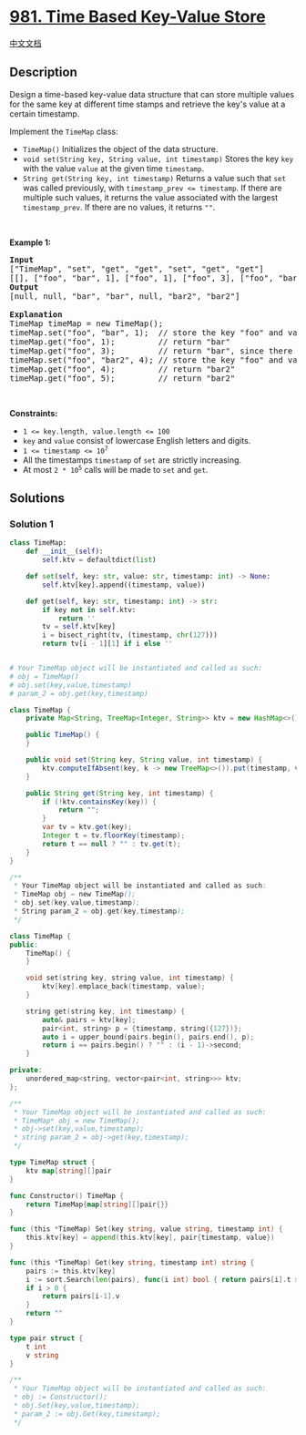 # [981. Time Based Key-Value Store](https://leetcode.com/problems/time-based-key-value-store)

[中文文档](./solution/0900-0999/0981.Time%20Based%20Key-Value%20Store/README.md)

<!-- tags:Design,Hash Table,String,Binary Search -->

## Description

<p>Design a time-based key-value data structure that can store multiple values for the same key at different time stamps and retrieve the key&#39;s value at a certain timestamp.</p>

<p>Implement the <code>TimeMap</code> class:</p>

<ul>
	<li><code>TimeMap()</code> Initializes the object of the data structure.</li>
	<li><code>void set(String key, String value, int timestamp)</code> Stores the key <code>key</code> with the value <code>value</code> at the given time <code>timestamp</code>.</li>
	<li><code>String get(String key, int timestamp)</code> Returns a value such that <code>set</code> was called previously, with <code>timestamp_prev &lt;= timestamp</code>. If there are multiple such values, it returns the value associated with the largest <code>timestamp_prev</code>. If there are no values, it returns <code>&quot;&quot;</code>.</li>
</ul>

<p>&nbsp;</p>
<p><strong class="example">Example 1:</strong></p>

<pre>
<strong>Input</strong>
[&quot;TimeMap&quot;, &quot;set&quot;, &quot;get&quot;, &quot;get&quot;, &quot;set&quot;, &quot;get&quot;, &quot;get&quot;]
[[], [&quot;foo&quot;, &quot;bar&quot;, 1], [&quot;foo&quot;, 1], [&quot;foo&quot;, 3], [&quot;foo&quot;, &quot;bar2&quot;, 4], [&quot;foo&quot;, 4], [&quot;foo&quot;, 5]]
<strong>Output</strong>
[null, null, &quot;bar&quot;, &quot;bar&quot;, null, &quot;bar2&quot;, &quot;bar2&quot;]

<strong>Explanation</strong>
TimeMap timeMap = new TimeMap();
timeMap.set(&quot;foo&quot;, &quot;bar&quot;, 1);  // store the key &quot;foo&quot; and value &quot;bar&quot; along with timestamp = 1.
timeMap.get(&quot;foo&quot;, 1);         // return &quot;bar&quot;
timeMap.get(&quot;foo&quot;, 3);         // return &quot;bar&quot;, since there is no value corresponding to foo at timestamp 3 and timestamp 2, then the only value is at timestamp 1 is &quot;bar&quot;.
timeMap.set(&quot;foo&quot;, &quot;bar2&quot;, 4); // store the key &quot;foo&quot; and value &quot;bar2&quot; along with timestamp = 4.
timeMap.get(&quot;foo&quot;, 4);         // return &quot;bar2&quot;
timeMap.get(&quot;foo&quot;, 5);         // return &quot;bar2&quot;
</pre>

<p>&nbsp;</p>
<p><strong>Constraints:</strong></p>

<ul>
	<li><code>1 &lt;= key.length, value.length &lt;= 100</code></li>
	<li><code>key</code> and <code>value</code> consist of lowercase English letters and digits.</li>
	<li><code>1 &lt;= timestamp &lt;= 10<sup>7</sup></code></li>
	<li>All the timestamps <code>timestamp</code> of <code>set</code> are strictly increasing.</li>
	<li>At most <code>2 * 10<sup>5</sup></code> calls will be made to <code>set</code> and <code>get</code>.</li>
</ul>

## Solutions

### Solution 1

<!-- tabs:start -->

```python
class TimeMap:
    def __init__(self):
        self.ktv = defaultdict(list)

    def set(self, key: str, value: str, timestamp: int) -> None:
        self.ktv[key].append((timestamp, value))

    def get(self, key: str, timestamp: int) -> str:
        if key not in self.ktv:
            return ''
        tv = self.ktv[key]
        i = bisect_right(tv, (timestamp, chr(127)))
        return tv[i - 1][1] if i else ''


# Your TimeMap object will be instantiated and called as such:
# obj = TimeMap()
# obj.set(key,value,timestamp)
# param_2 = obj.get(key,timestamp)
```

```java
class TimeMap {
    private Map<String, TreeMap<Integer, String>> ktv = new HashMap<>();

    public TimeMap() {
    }

    public void set(String key, String value, int timestamp) {
        ktv.computeIfAbsent(key, k -> new TreeMap<>()).put(timestamp, value);
    }

    public String get(String key, int timestamp) {
        if (!ktv.containsKey(key)) {
            return "";
        }
        var tv = ktv.get(key);
        Integer t = tv.floorKey(timestamp);
        return t == null ? "" : tv.get(t);
    }
}

/**
 * Your TimeMap object will be instantiated and called as such:
 * TimeMap obj = new TimeMap();
 * obj.set(key,value,timestamp);
 * String param_2 = obj.get(key,timestamp);
 */
```

```cpp
class TimeMap {
public:
    TimeMap() {
    }

    void set(string key, string value, int timestamp) {
        ktv[key].emplace_back(timestamp, value);
    }

    string get(string key, int timestamp) {
        auto& pairs = ktv[key];
        pair<int, string> p = {timestamp, string({127})};
        auto i = upper_bound(pairs.begin(), pairs.end(), p);
        return i == pairs.begin() ? "" : (i - 1)->second;
    }

private:
    unordered_map<string, vector<pair<int, string>>> ktv;
};

/**
 * Your TimeMap object will be instantiated and called as such:
 * TimeMap* obj = new TimeMap();
 * obj->set(key,value,timestamp);
 * string param_2 = obj->get(key,timestamp);
 */
```

```go
type TimeMap struct {
	ktv map[string][]pair
}

func Constructor() TimeMap {
	return TimeMap{map[string][]pair{}}
}

func (this *TimeMap) Set(key string, value string, timestamp int) {
	this.ktv[key] = append(this.ktv[key], pair{timestamp, value})
}

func (this *TimeMap) Get(key string, timestamp int) string {
	pairs := this.ktv[key]
	i := sort.Search(len(pairs), func(i int) bool { return pairs[i].t > timestamp })
	if i > 0 {
		return pairs[i-1].v
	}
	return ""
}

type pair struct {
	t int
	v string
}

/**
 * Your TimeMap object will be instantiated and called as such:
 * obj := Constructor();
 * obj.Set(key,value,timestamp);
 * param_2 := obj.Get(key,timestamp);
 */
```

<!-- tabs:end -->

<!-- end -->
